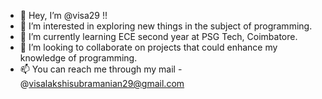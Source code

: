 - 👋 Hey, I’m @visa29 !!
- 👀 I’m interested in exploring new things in the subject of programming.
- 🌱 I’m currently learning ECE second year at PSG Tech, Coimbatore.
- 💞️ I’m looking to collaborate on projects that could enhance my knowledge of programming.
- 📫 You can reach me through my mail - @visalakshisubramanian29@gmail.com

<!---
visa29/visa29 is a ✨ special ✨ repository because its `README.md` (this file) appears on your GitHub profile.
You can click the Preview link to take a look at your changes.
--->
